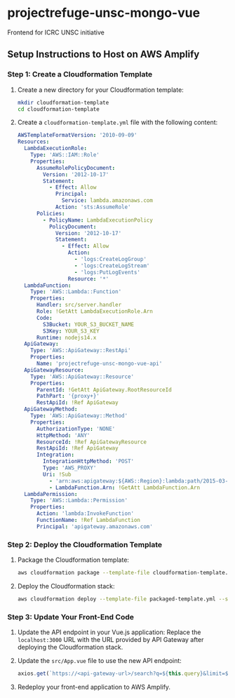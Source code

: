 # projectrefuge-unsc-mongo-vue
Frontend for ICRC UNSC initiative

## Setup Instructions to Host on AWS Amplify

### Step 1: Create a Cloudformation Template

1. Create a new directory for your Cloudformation template:
   ```sh
   mkdir cloudformation-template
   cd cloudformation-template
   ```

2. Create a `cloudformation-template.yml` file with the following content:
   ```yaml
   AWSTemplateFormatVersion: '2010-09-09'
   Resources:
     LambdaExecutionRole:
       Type: 'AWS::IAM::Role'
       Properties:
         AssumeRolePolicyDocument:
           Version: '2012-10-17'
           Statement:
             - Effect: Allow
               Principal:
                 Service: lambda.amazonaws.com
               Action: 'sts:AssumeRole'
         Policies:
           - PolicyName: LambdaExecutionPolicy
             PolicyDocument:
               Version: '2012-10-17'
               Statement:
                 - Effect: Allow
                   Action:
                     - 'logs:CreateLogGroup'
                     - 'logs:CreateLogStream'
                     - 'logs:PutLogEvents'
                   Resource: '*'
     LambdaFunction:
       Type: 'AWS::Lambda::Function'
       Properties:
         Handler: src/server.handler
         Role: !GetAtt LambdaExecutionRole.Arn
         Code:
           S3Bucket: YOUR_S3_BUCKET_NAME
           S3Key: YOUR_S3_KEY
         Runtime: nodejs14.x
     ApiGateway:
       Type: 'AWS::ApiGateway::RestApi'
       Properties:
         Name: 'projectrefuge-unsc-mongo-vue-api'
     ApiGatewayResource:
       Type: 'AWS::ApiGateway::Resource'
       Properties:
         ParentId: !GetAtt ApiGateway.RootResourceId
         PathPart: '{proxy+}'
         RestApiId: !Ref ApiGateway
     ApiGatewayMethod:
       Type: 'AWS::ApiGateway::Method'
       Properties:
         AuthorizationType: 'NONE'
         HttpMethod: 'ANY'
         ResourceId: !Ref ApiGatewayResource
         RestApiId: !Ref ApiGateway
         Integration:
           IntegrationHttpMethod: 'POST'
           Type: 'AWS_PROXY'
           Uri: !Sub
             - 'arn:aws:apigateway:${AWS::Region}:lambda:path/2015-03-31/functions/${LambdaFunction.Arn}/invocations'
             - LambdaFunction.Arn: !GetAtt LambdaFunction.Arn
     LambdaPermission:
       Type: 'AWS::Lambda::Permission'
       Properties:
         Action: 'lambda:InvokeFunction'
         FunctionName: !Ref LambdaFunction
         Principal: 'apigateway.amazonaws.com'
   ```

### Step 2: Deploy the Cloudformation Template

1. Package the Cloudformation template:
   ```sh
   aws cloudformation package --template-file cloudformation-template.yml --s3-bucket YOUR_S3_BUCKET_NAME --output-template-file packaged-template.yml
   ```

2. Deploy the Cloudformation stack:
   ```sh
   aws cloudformation deploy --template-file packaged-template.yml --stack-name projectrefuge-unsc-mongo-vue-stack --capabilities CAPABILITY_IAM
   ```

### Step 3: Update Your Front-End Code

1. Update the API endpoint in your Vue.js application:
   Replace the `localhost:3000` URL with the URL provided by API Gateway after deploying the Cloudformation stack.

2. Update the `src/App.vue` file to use the new API endpoint:
   ```javascript
   axios.get(`https://<api-gateway-url>/search?q=${this.query}&limit=${this.limit}`)
   ```

3. Redeploy your front-end application to AWS Amplify.
